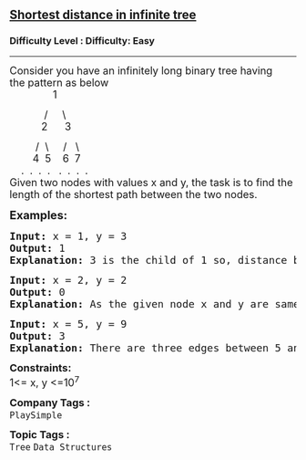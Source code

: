 <h2><a href="https://www.geeksforgeeks.org/problems/find-the-distance-between-two-nodes4402/1?page=3&category=Tree&difficulty=Easy&sortBy=submissions">Shortest distance in infinite tree</a></h2><h3>Difficulty Level : Difficulty: Easy</h3><hr><div class="problems_problem_content__Xm_eO"><p><span style="font-size: 18px;">Consider you have an infinitely long binary tree having the&nbsp;pattern as below<br>&nbsp; &nbsp; &nbsp; &nbsp; &nbsp; &nbsp; &nbsp; &nbsp;1</span></p>
<p><span style="font-size: 18px;">&nbsp; &nbsp; &nbsp; &nbsp; &nbsp; &nbsp; /&nbsp; &nbsp; &nbsp;\<br>&nbsp; &nbsp; &nbsp; &nbsp; &nbsp; &nbsp;2 &nbsp; &nbsp; &nbsp;3&nbsp;&nbsp;</span></p>
<p><span style="font-size: 18px;">&nbsp; &nbsp; &nbsp; &nbsp; &nbsp;/&nbsp; \&nbsp; &nbsp; &nbsp;/&nbsp; &nbsp;\<br>&nbsp; &nbsp; &nbsp; &nbsp; 4&nbsp; 5 &nbsp; &nbsp;6 &nbsp;7<br>&nbsp; &nbsp; .&nbsp; . &nbsp;. &nbsp;. &nbsp; . &nbsp;. &nbsp;.&nbsp; .&nbsp;<br>Given two nodes with values x and y,&nbsp;the task is to find the length of the shortest path between the two nodes.</span></p>
<p><span style="font-size: 20px;"><strong>Examples:</strong></span></p>
<pre><span style="font-size: 18px;"><strong>Input: </strong>x = 1, y = 3
<strong>Output: </strong>1
<strong>Explanation: </strong>3 is the child of 1 so, distance between them is 1.</span>
</pre>
<pre><span style="font-size: 18px;"><strong>Input: </strong>x = 2, y = 2
<strong>Output: </strong>0
<strong>Explanation: </strong>As the given node x and y are same so the length is 0.</span>&nbsp;</pre>
<pre><span style="font-size: 18px;"><strong>Input: </strong>x = 5, y = 9
<strong>Output: </strong>3
<strong>Explanation: </strong>There are three edges between 5 and 9.</span> </pre>
<p><span style="font-size: 18px;"><strong>Constraints:</strong><br>1&lt;= x, y &lt;=10<sup>7</sup></span></p></div><p><span style=font-size:18px><strong>Company Tags : </strong><br><code>PlaySimple</code>&nbsp;<br><p><span style=font-size:18px><strong>Topic Tags : </strong><br><code>Tree</code>&nbsp;<code>Data Structures</code>&nbsp;